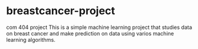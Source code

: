 # breastcancer-project
com 404 project
This is a simple machine learning project that studies data on breast cancer and make prediction on data using varios machine learning algorithms.
